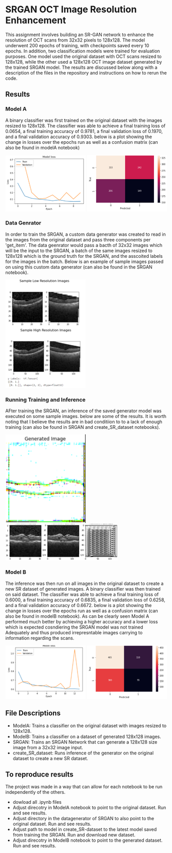 # SRGAN OCT Image Resolution Enhancement
This assignment involves building an SR-GAN network to enhance the resolution of OCT scans from 32x32 pixels to 128x128. The model underwent 200 epochs of training, with checkpoints saved every 10 epochs. In addition, two classification models were trained for evaluation purposes. One model used the original dataset with OCT scans resized to 128x128, while the other used a 128x128 OCT image dataset generated by the trained SRGAN model. The results are discussed below along with a description of the files in the repository and instructions on how to rerun the code.

## Results
### Model A
A binary classifier was first trained on the original dataset with the images resized to 128x128. The classifier was able to achieve a final training loss of 0.0654, a final training accuracy of 0.9781, a final validation loss of 0.1970, and a final validation accuracy of 0.9303. below is a plot showing the change in losses over the epochs run as well as a confusion matrix (can also be found in modelA notebook)

<img src="Images/MAPlot.PNG" alt="Model A Plot" width="250">
<img src="Images/MAMatrix.PNG" alt="Model A Confusion Matrix" width="250">

### Data Genrator
In order to train the SRGAN, a custom data generator was created to read in the images from the original dataset and pass three components per 'get_item'. The data geenrator would pass a bacth of 32x32 images which will be the input to the SRGAN, a batch of the same images resized to 128x128 which is the ground truth for the SRGAN, and the asscoited labels for the images in the batch. Below is an example of sample images passed on using this custom data generator (can also be found in the SRGAN notebook).

<img src="Images/sample_lr_hr_images.PNG" alt="Sample LR-HR Images" width="250">

### Running Training and Inference
AFter training the SRGAN, an inference of the saved generator model was executed on some sample images. below are some of the results. It is worth noting that I believe the results are in bad conditiion to to a lack of enough training (can also be found in SRGAN and create_SR_dataset notebooks).

<img src="Images/generatedImage.PNG" alt="Sample Generated Image" width="250">
<img src="Images/SampleGenerated.PNG" alt="Sample Generated Image" width="350">

### Model B
The inference was then run on all images in the original dataset to create a new SR dataset of generated images. A binary classifier was then trained on said dataset. The classifier was able to achieve a final training loss of 0.6000, a final training accuracy of 0.6835, a final validation loss of 0.6258, and a final validation accuracy of 0.6672. below is a plot showing the change in losses over the epochs run as well as a confusion matrix (can also be found in modelB notebook). As can be clearly seen Model A performed much better by achieving a higher accuracy and a lower loss which is expected cosndiering the SRGAN model was not trained Adequately and thus produced irrepresntable images carrying to information regarding the scans. 

<img src="Images/MBPlot.PNG" alt="Model A Plot" width="250">
<img src="Images/MBMatrix.PNG" alt="Model A Confusion Matrix" width="250">

## File Descriptions
  - ModelA: Trains a classifier on the original dataset with images resized to 128x128.
  - ModelB: Trains a classifier on a dataset of generated 128x128 images.
  - SRGAN: Trains an SRGAN Network that can generate a 128x128 size image from a 32x32 image input.
  - create_SR_dataset: Runs inference of the generator on the original dataset to create a new SR dataset.
  
## To reproduce results
The project was made in a way that can allow for each notebook to be run independently of the others.
  - dowload all .ipynb files
  - Adjust direcotry in ModelA notebook to point to the original dataset. Run and see results.
  - Adjust directory in the datagenerator of SRGAN to also point to the original dataset. Run and see results.
  - Adjust path to model in create_SR-dataset to the latest model saved from training the SRGAN. Run and download new dataset.
  - Adjust direcotry in ModelB notebook to point to the generated dataset. Run and see results.
